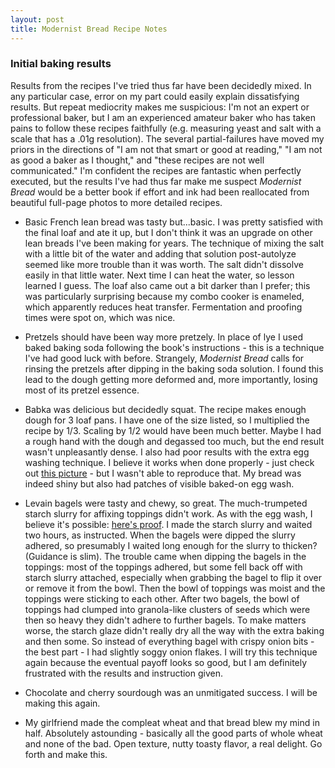 ```yaml
---
layout: post
title: Modernist Bread Recipe Notes
---
```


### Initial baking results ###
Results from the recipes I've tried thus far have been decidedly mixed. In any particular case, error on my part could easily explain dissatisfying results. But repeat mediocrity makes me suspicious: I'm not an expert or professional baker, but I am an experienced amateur baker who has taken pains to follow these recipes faithfully (e.g. measuring yeast and salt with a scale that has a .01g resolution). The several partial-failures have moved my priors in the directions of "I am not that smart or good at reading," "I am not as good a baker as I thought," and "these recipes are not well communicated." I'm confident the recipes are fantastic when perfectly executed, but the results I've had thus far make me suspect _Modernist Bread_ would be a better book if effort and ink had been reallocated from beautiful full-page photos to more detailed recipes.

- Basic French lean bread was tasty but...basic. I was pretty satisfied with the final loaf and ate it up, but I don't think it was an upgrade on other lean breads I've been making for years. The technique of mixing the salt with a little bit of the water and adding that solution post-autolyze seemed like more trouble than it was worth. The salt didn't dissolve easily in that little water. Next time I can heat the water, so lesson learned I guess. The loaf also came out a bit darker than I prefer; this was particularly surprising because my combo cooker is enameled, which apparently reduces heat transfer. Fermentation and proofing times were spot on, which was nice.

- Pretzels should have been way more pretzely. In place of lye I used baked baking soda following the book's instructions - this is a technique I've had good luck with before. Strangely, _Modernist Bread_ calls for rinsing the pretzels after dipping in the baking soda solution. I found this lead to the dough getting more deformed and, more importantly, losing most of its pretzel essence. 

- Babka was delicious but decidedly squat. The recipe makes enough dough for 3 loaf pans. I have one of the size listed, so I multiplied the recipe by 1/3. Scaling by 1/2 would have been much better. Maybe I had a rough hand with the dough and degassed too much, but the end result wasn't unpleasantly dense. I also had poor results with the extra egg washing technique. I believe it works when done properly - just check out [this picture](https://www.instagram.com/p/Bc5q5e-DBEP/?taken-by=modcuisine) - but I wasn't able to reproduce that. My bread was indeed shiny but also had patches of visible baked-on egg wash.

- Levain bagels were tasty and chewy, so great. The much-trumpeted starch slurry for affixing toppings didn't work. As with the egg wash, I believe it's possible: [here's proof](https://mic.com/articles/185648/food-scientist-nathan-myrhvold-figured-out-how-to-keep-everything-bagel-toppings-from-falling-off#.IommGobM5). I made the starch slurry and waited two hours, as instructed. When the bagels were dipped the slurry adhered, so presumably I waited long enough for the slurry to thicken? (Guidance is slim). The trouble came when dipping the bagels in the toppings: most of the toppings adhered, but some fell back off with starch slurry attached, especially when grabbing the bagel to flip it over or remove it from the bowl. Then the bowl of toppings was moist and the toppings were sticking to each other. After two bagels, the bowl of toppings had clumped into granola-like clusters of seeds which were then so heavy they didn't adhere to further bagels. To make matters worse, the starch glaze didn't really dry all the way with the extra baking and then some. So instead of everything bagel with crispy onion bits - the best part - I had slightly soggy onion flakes. I will try this technique again because the eventual payoff looks so good, but I am definitely frustrated with the results and instruction given.

- Chocolate and cherry sourdough was an unmitigated success. I will be making this again.

- My girlfriend made the compleat wheat and that bread blew my mind in half. Absolutely astounding - basically all the good parts of whole wheat and none of the bad. Open texture, nutty toasty flavor, a real delight. Go forth and make this.
